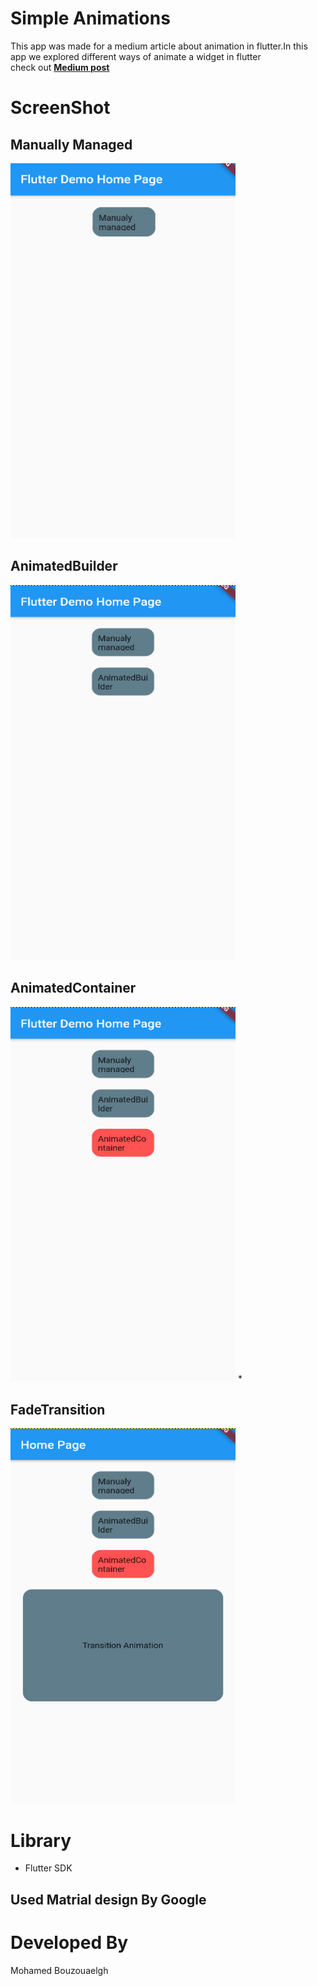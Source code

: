 # Simple Animations
This app was made for a medium article about animation in flutter.In this app we explored different ways of animate a widget in flutter  
check out [<b>Medium post</b>](https://medium.com/@xmddev/different-ways-for-animations-in-flutter-66ed8fd69314)
# ScreenShot 
  ## Manually Managed
 <img src="/gifs/manually_anim.gif" width="360" height="600"> 
 
  ## AnimatedBuilder
 <img src="/gifs/builder_anim.gif" width="360" height="600">
 
  ## AnimatedContainer
 <img src="/gifs/container_anim.gif" width="360" height="600"> *
 
  ## FadeTransition
 <img src="/gifs/fade_anim.gif" width="360" height="600"> 
 
# Library 
 - Flutter SDK
## Used Matrial design By Google
# Developed By
 Mohamed Bouzouaelgh
